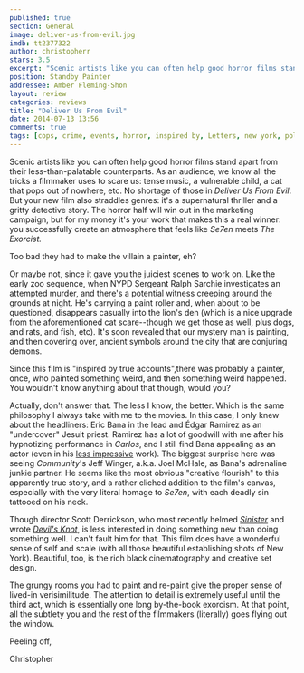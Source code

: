 ```yaml
---
published: true
section: General
image: deliver-us-from-evil.jpg
imdb: tt2377322
author: christopherr
stars: 3.5
excerpt: "Scenic artists like you can often help good horror films stand apart from their less-than-palatable counterparts."
position: Standby Painter
addressee: Amber Fleming-Shon
layout: review
categories: reviews
title: "Deliver Us From Evil"
date: 2014-07-13 13:56
comments: true
tags: [cops, crime, events, horror, inspired by, Letters, new york, police, story, true story]
---
```

Scenic artists like you can often help good horror films stand apart from their less-than-palatable counterparts. As an audience, we know all the tricks a filmmaker uses to scare us: tense music, a vulnerable child, a cat that pops out of nowhere, etc. No shortage of those in _Deliver Us From Evil_. But your new film also straddles genres: it's a supernatural thriller and a gritty detective story. The horror half will win out in the marketing campaign, but for my money it's your work that makes this a real winner: you successfully create an atmosphere that feels like _Se7en_ meets _The Exorcist._ 

Too bad they had to make the villain a painter, eh?

Or maybe not, since it gave you the juiciest scenes to work on. Like the early zoo sequence, when NYPD Sergeant Ralph Sarchie investigates an attempted murder, and there's a potential witness creeping around the grounds at night. He's carrying a paint roller and, when about to be questioned, disappears casually into the lion's den (which is a nice upgrade from the aforementioned cat scare--though we get those as well, plus dogs, and rats, and fish, etc). It's soon revealed that our mystery man is painting, and then covering over, ancient symbols around the city that are conjuring demons.

Since this film is "inspired by true accounts",there was probably a painter, once, who painted something weird, and then something weird happened. You wouldn't know anything about that though, would you?

Actually, don't answer that. The less I know, the better. Which is the same philosophy I always take with me to the movies. In this case, I only knew about the headliners: Eric Bana in the lead and Édgar Ramirez as an "undercover" Jesuit priest. Ramirez has a lot of goodwill with me after his hypnotizing performance in _Carlos_, and I still find Bana appealing as an actor (even in his [less impressive][1] work). The biggest surprise here was seeing _Community_'s Jeff Winger, a.k.a. Joel McHale, as Bana's adrenaline junkie partner. He seems like the most obvious "creative flourish" to this apparently true story, and a rather cliched addition to the film's canvas, especially with the very literal homage to _Se7en_, with each deadly sin tattooed on his neck.

   [1]: /content/2013/8/30/closed-circuit.html

Though director Scott Derrickson, who most recently helmed [_Sinister_][2] and wrote [_Devil's Knot_][3], is less interested in doing something new than doing something well. I can't fault him for that. This film does have a wonderful sense of self and scale (with all those beautiful establishing shots of New York). Beautiful, too, is the rich black cinematography and creative set design. 

   [2]: /content/2012/10/17/sinister.html
   [3]: /content/2014/5/19/devils-knot.html

The grungy rooms you had to paint and re-paint give the proper sense of lived-in verisimilitude. The attention to detail is extremely useful until the third act, which is essentially one long by-the-book exorcism. At that point, all the subtlety you and the rest of the filmmakers (literally) goes flying out the window.

Peeling off,

Christopher